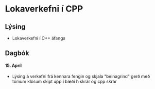 # Lokaverkefni í CPP
## Lýsing
* Lokaverkefni í C++ áfanga
## Dagbók
#### 15. Apríl
* Lýsing á verkefni frá kennara fengin og skjala "beinagrind" gerð með tómum klösum skipt upp í bæði h skrár og cpp skrár
